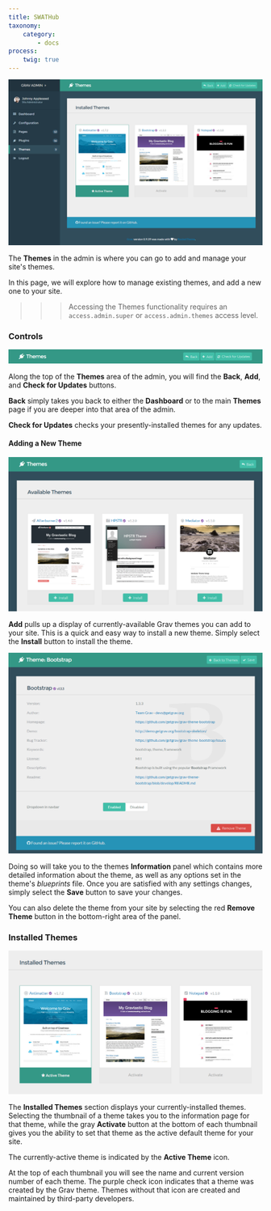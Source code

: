 ```yaml
---
title: SWATHub
taxonomy:
    category:
        - docs
process:
    twig: true
---
```


![Grav Admin Themes](themes.png)

The **Themes** in the admin is where you can go to add and manage your site's themes.

In this page, we will explore how to manage existing themes, and add a new one to your site.

>>> Accessing the Themes functionality requires an `access.admin.super` or `access.admin.themes` access level.

### Controls

![Grav Admin Themes](themes_1.png)

Along the top of the **Themes** area of the admin, you will find the <i class="fa fa-reply"></i> **Back**, <i class="fa fa-plus"></i> **Add**, and <i class="fa fa-refresh"></i> **Check for Updates** buttons.

<i class="fa fa-reply"></i> **Back** simply takes you back to either the **Dashboard** or to the main **Themes** page if you are deeper into that area of the admin.

<i class="fa fa-refresh"></i> **Check for Updates** checks your presently-installed themes for any updates.

#### Adding a New Theme

![Grav Admin Themes](themes_2.png)

<i class="fa fa-plus"></i> **Add** pulls up a display of currently-available Grav themes you can add to your site. This is a quick and easy way to install a new theme. Simply select the <i class="fa fa-plus"></i> **Install** button to install the theme.

![Grav Admin Themes](themes_3.png)

Doing so will take you to the themes **Information** panel which contains more detailed information about the theme, as well as any options set in the theme's *blueprints* file. Once you are satisfied with any settings changes, simply select the <i class="fa fa-check"></i> **Save** button to save your changes.

You can also delete the theme from your site by selecting the red <i class="fa fa-fw fa-warning"></i> **Remove Theme** button in the bottom-right area of the panel.

### Installed Themes

![Grav Admin Themes](themes_4.png)

The **Installed Themes** section displays your currently-installed themes. Selecting the thumbnail of a theme takes you to the information page for that theme, while the gray **Activate** button at the bottom of each thumbnail gives you the ability to set that theme as the active default theme for your site.

The currently-active theme is indicated by the <i class="fa fa-star"></i> **Active Theme** icon.

At the top of each thumbnail you will see the name and current version number of each theme. The purple <i class="fa fa-check-circle"></i> check icon indicates that a theme was created by the Grav theme. Themes without that icon are created and maintained by third-party developers.
